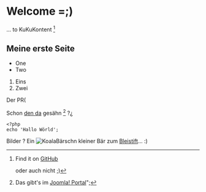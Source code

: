 # Welcome =;)
... to KuKuKontent [^1]
## Meine erste Seite
* One
* Two

1. Eins
2. Zwei

Der PR(

Schon [den da](http://echo.com) gesähn [^2] ?¿

~~~
<?php
echo 'Hallo Wörld';
~~~

Bilder ? Ein ![KoalaBärschn](images/sampledata/parks/animals/180px_koala_ag1.jpg) kleiner Bär zum [Bleistift](http://de.wikipedia.org/wiki/Beispiel_%28Rhetorik%29)... :)

[^1]:Find it on [GitHub](https://github.com/elkuku/KuKuKontent)

    oder auch nicht ;)

[^2]:Das gibt's im [Joomla! Portal](https://joomlaportal.de)";
